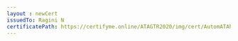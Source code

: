 ```yaml
--- 
layout : newCert 
issuedTo: Ragini N 
certificatePath: https://certifyme.online/ATAGTR2020/img/cert/AutomATAhon/RaginiN_f6f16.png
--- 
```

